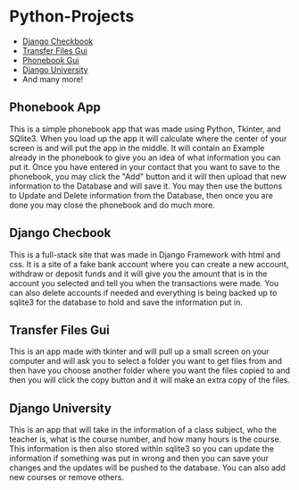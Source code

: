 # Python-Projects
 * [Django Checkbook](https://github.com/Canadianfaller7/Python-Projects/tree/main/DjangoCheckbook "Named link title")
 * [Transfer Files Gui](https://github.com/Canadianfaller7/Python-Projects/tree/main/File%20Transfer/ "Named link title")
 * [Phonebook Gui](https://github.com/Canadianfaller7/Python-Projects/tree/main/Phonebook%20App/ "Named link title")
 * [Django University](https://github.com/Canadianfaller7/Python-Projects/tree/main/Django_University/ "Named link title")
 * And many more!
  
## Phonebook App
  This is a simple phonebook app that was made using Python, Tkinter, and SQlite3. When you load up the app it will calculate where the center of your screen is and will put the app in the middle. It will contain an Example already in the phonebook to give you an idea of what information you can put it. Once you have entered in your contact that you want to save to the phonebook, you may click the "Add" button and it will then upload that new information to the Database and will save it. You may then use the buttons to Update and Delete information from the Database, then once you are done you may close the phonebook and do much more. 

## Django Checbook
  This is a full-stack site that was made in Django Framework with html and css. It is a site of a fake bank account where you can create a new account, withdraw or deposit funds and it will give you the amount that is in the account you selected and tell you when the transactions were made. You can also delete accounts if needed and everything is being backed up to sqlite3 for the database to hold and save the information put in.

## Transfer Files Gui
  This is an app made with tkinter and will pull up a small screen on your computer and will ask you to select a folder you want to get files from and then have you choose another folder where you want the files copied to and then you will click the copy button and it will make an extra copy of the files.
  
## Django University
  This is an app that will take in the information of a class subject, who the teacher is, what is the course number, and how many hours is the course. This information is then also stored within sqlite3 so you can update the information if something was put in wrong and then you can save your changes and the updates will be pushed to the database. You can also add new courses or remove others.
